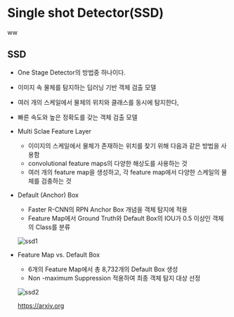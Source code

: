 # Single shot Detector(SSD)
ww
## SSD

- One Stage Detector의 방법중 하나이다.
- 이미지 속 물체를 탐지하는 딥러닝 기반 객체 검출 모델
- 여러 개의 스케일에서 물체의 위치와 클래스를 동시에 탐지한다,
- 빠른 속도와 높은 정확도를 갖는 객체 검출 모델
- Multi Sclae Feature Layer
    - 이미지의 스케일에서 물체가 존재하는 위치를 찾기 위해 다음과 같은 방법을 사용함
    - convolutional feature maps의 다양한 해상도를 사용하는 것
    - 여러 개의 feature map을 생성하고, 각 feature map에서 다양한 스케일의 물체를 검충하는 것
    
- Default (Anchor) Box
    - Faster R-CNN의 RPN Anchor Box 개념을 객체 탐지에 적용
    - Feature Map에서 Ground Truth와 Default Box의 IOU가 0.5 이상인 객체의 Class를 분류
    
   ![ssd1](https://img1.daumcdn.net/thumb/R1280x0/?scode=mtistory2&fname=https%3A%2F%2Fblog.kakaocdn.net%2Fdn%2FcEHNEN%2FbtqSa9Yb4qh%2FtxKuruXq2rNmYYQzTeXHn1%2Fimg.png)
    
- Feature Map vs. Default Box
    - 6개의 Feature Map에서 총 8,732개의 Default Box 생성
    - Non -maximum Suppression 적용하여 최종 객체 탐지 대상 선정
    
    ![ssd2](https://img1.daumcdn.net/thumb/R1280x0/?scode=mtistory2&fname=https%3A%2F%2Fblog.kakaocdn.net%2Fdn%2FFEYNv%2FbtqSgLQrtnT%2FErJBo41yKDjKNwFA2JC99K%2Fimg.png)
        
    https://arxiv.org